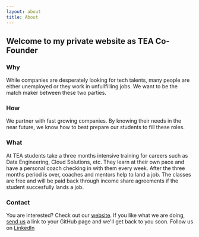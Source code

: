 ```yaml
---
layout: about
title: About
---
```


## Welcome to my private website as TEA Co-Founder

### Why

While companies are desperately looking for tech talents, many people are either unemployed or they work in unfullfilling jobs. We want to be the match maker between these two parties.

### How

We partner with fast growing companies. By knowing their needs in the near future, we know how to best prepare our students to fill these roles.

### What

At TEA students take a three months intensive training for careers such as Data Engineering, Cloud Solutions, etc. They learn at their own pace and have a personal coach checking in with them every week. After the three months period is over, coaches and mentors help to land a job. The classes are free and will be paid back through income share agreements if the student succesfully lands a job.

### Contact

You are interested? Check out our [website](https://www.techexpertacademy.com/). If you like what we are doing, [send us](https://www.techexpertacademy.com/#contact-form-main) a link to your GitHub page and we'll get back to you soon. Follow us on [LinkedIn](https://www.linkedin.com/company/tech-expert-academy/)
